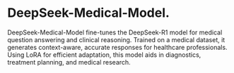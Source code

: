 # DeepSeek-Medical-Model.
DeepSeek-Medical-Model fine-tunes the DeepSeek-R1 model for medical question answering and clinical reasoning. Trained on a medical dataset, it generates context-aware, accurate responses for healthcare professionals. Using LoRA for efficient adaptation, this model aids in diagnostics, treatment planning, and medical research.

